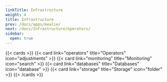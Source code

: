```yaml
---
linkTitle: Infrastructure
weight: 4
title: Infrastructure
prev: /docs/apps/mealie/
next: /docs/Infrastructure/operators/
sidebar:
  open: true
---
```


{{< cards >}} {{< card link="operators" title="Operators" icon="adjustments" >}} {{< card link="monitoring" title="Monitoring" icon="search" >}} {{< card link="databases" title="Databases" icon="database" >}} {{< card link="storage" title="Storage" icon="folder" >}} {{< /cards >}}
